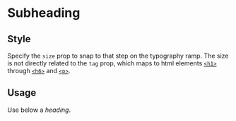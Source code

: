 # Subheading

## Style

Specify the `size` prop to snap to that step on the typography ramp. The size is not directly related to the `tag` prop, which maps to html elements [`<h1>`](https://developer.mozilla.org/en-US/docs/Web/HTML/Element/Heading_Elements) through [`<h6>`](https://developer.mozilla.org/en-US/docs/Web/HTML/Element/Heading_Elements) and [`<p>`](https://developer.mozilla.org/en-US/docs/Web/HTML/Element/p).

## Usage

Use below a *heading*.
